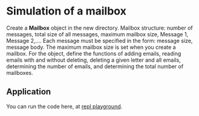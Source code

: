 # Simulation of a mailbox


Create a **Mailbox** object in the new directory. Mailbox structure: number of messages, total size of all messages, maximum mailbox size, Message 1, Message 2,…. Each message must be specified in the form: message size, message body. The maximum mailbox size is set when you create a mailbox.
For the object, define the functions of adding emails, reading emails with and without deleting, deleting a given letter and all emails, determining the number of emails, and determining the total number of mailboxes.


## Application 
You can run the code here, at [repl playground](https://repl.it/@VladMoroshan/MailBox#main.py).
